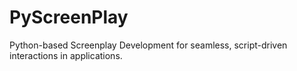 # PyScreenPlay
 Python-based Screenplay Development for seamless, script-driven interactions in applications.
